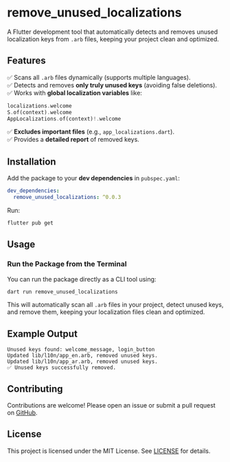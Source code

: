 # remove_unused_localizations

A Flutter development tool that automatically detects and removes unused localization keys from `.arb` files, keeping your project clean and optimized.

## Features
✅ Scans all `.arb` files dynamically (supports multiple languages).  
✅ Detects and removes **only truly unused keys** (avoiding false deletions).  
✅ Works with **global localization variables** like:
   ```dart
   localizations.welcome
S.of(context).welcome
AppLocalizations.of(context)!.welcome
   ```
✅ **Excludes important files** (e.g., `app_localizations.dart`).  
✅ Provides a **detailed report** of removed keys.

## Installation

Add the package to your **dev dependencies** in `pubspec.yaml`:

```yaml
dev_dependencies:
  remove_unused_localizations: ^0.0.3
```

Run:
```sh
flutter pub get
```

## Usage

### **Run the Package from the Terminal**
You can run the package directly as a CLI tool using:

```sh
dart run remove_unused_localizations
```

This will automatically scan all `.arb` files in your project, detect unused keys, and remove them, keeping your localization files clean and optimized.

## Example Output
```
Unused keys found: welcome_message, login_button
Updated lib/l10n/app_en.arb, removed unused keys.
Updated lib/l10n/app_ar.arb, removed unused keys.
✅ Unused keys successfully removed.
```

## Contributing
Contributions are welcome! Please open an issue or submit a pull request on [GitHub](https://github.com/OsamaAssaf/remove_unused_localizations).

## License
This project is licensed under the MIT License. See [LICENSE](LICENSE) for details.
